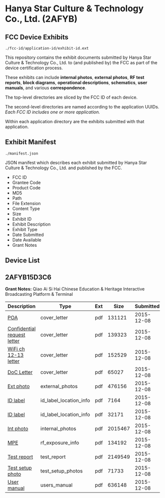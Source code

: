 # Hanya Star Culture & Technology Co., Ltd. (2AFYB)
## FCC Device Exhibits

```
./fcc-id/application-id/exhibit-id.ext
```

This repository contains the exhibit documents submitted by Hanya Star Culture & Technology Co., Ltd. to (and published by) the FCC as part of the device certification process.

These exhibits can include **internal photos**, **external photos**, **RF test reports**, **block diagrams**, **operational descriptions**, **schematics**, **user manuals**, and various **correspondence**.

The top-level directories are sliced by the FCC ID of each device.

The second-level directories are named according to the application UUIDs. *Each FCC ID includes one or more application.*

Within each application directory are the exhibits submitted with that application. 

## Exhibit Manifest

```
./manifest.json
```

JSON manifest which describes each exhibit submitted by Hanya Star Culture & Technology Co., Ltd. and published by the FCC.

- FCC ID
- Grantee Code
- Product Code
- MD5
- Path
- File Extension
- Content Type
- Size
- Exhibit ID
- Exhibit Description
- Exhibit Type
- Date Submitted
- Date Available
- Grant Notes

## Device List
## 2AFYB15D3C6
**Grant Notes:** Qiao Ai Si Hai Chinese Education & Heritage Interactive Broadcasting Platform & Terminal

| Description | Type | Ext | Size | Submitted | Available |
| ----------- | ---- | --- | ---- | --------- | --------- |
| [POA](2AFYB15D3C6/d0bc388144f4731667c3f4682a8da395/2835298.pdf) | cover_letter | pdf | 131121 | 2015-12-08 | 2015-12-08 |
| [Confidential request letter](2AFYB15D3C6/d0bc388144f4731667c3f4682a8da395/2835299.pdf) | cover_letter | pdf | 139323 | 2015-12-08 | 2015-12-08 |
| [WiFi ch 12-13 letter](2AFYB15D3C6/d0bc388144f4731667c3f4682a8da395/2835300.pdf) | cover_letter | pdf | 152529 | 2015-12-08 | 2015-12-08 |
| [DoC Letter](2AFYB15D3C6/d0bc388144f4731667c3f4682a8da395/2835301.pdf) | cover_letter | pdf | 65027 | 2015-12-08 | 2015-12-08 |
| [Ext photo](2AFYB15D3C6/d0bc388144f4731667c3f4682a8da395/2835305.pdf) | external_photos | pdf | 476156 | 2015-12-08 | 2015-12-08 |
| [ID label](2AFYB15D3C6/d0bc388144f4731667c3f4682a8da395/2835307.pdf) | id_label_location_info | pdf | 7164 | 2015-12-08 | 2015-12-08 |
| [ID label](2AFYB15D3C6/d0bc388144f4731667c3f4682a8da395/2835316.pdf) | id_label_location_info | pdf | 32171 | 2015-12-08 | 2015-12-08 |
| [Int photo](2AFYB15D3C6/d0bc388144f4731667c3f4682a8da395/2835306.pdf) | internal_photos | pdf | 2015467 | 2015-12-08 | 2015-12-08 |
| [MPE](2AFYB15D3C6/d0bc388144f4731667c3f4682a8da395/2835302.pdf) | rf_exposure_info | pdf | 134192 | 2015-12-08 | 2015-12-08 |
| [Test report](2AFYB15D3C6/d0bc388144f4731667c3f4682a8da395/2835303.pdf) | test_report | pdf | 2149549 | 2015-12-08 | 2015-12-08 |
| [Test setup photo](2AFYB15D3C6/d0bc388144f4731667c3f4682a8da395/2835304.pdf) | test_setup_photos | pdf | 71733 | 2015-12-08 | 2015-12-08 |
| [User manual](2AFYB15D3C6/d0bc388144f4731667c3f4682a8da395/2835317.pdf) | users_manual | pdf | 636148 | 2015-12-08 | 2015-12-08 |
